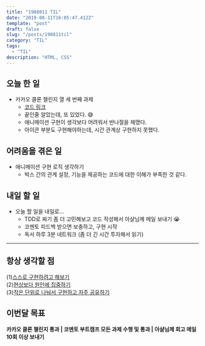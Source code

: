 ```yaml
---
title: "1908011 TIL"
date: "2019-08-11T16:05:47.412Z"
template: "post"
draft: false
slug: "/posts/190811til"
category: "TIL"
tags:
  - "TIL"
description: "HTML, CSS"
---
```


## 오늘 한 일

- 카카오 클론 챌린지 열 세 번째 과제
  - [코드 링크](https://codesandbox.io/s/blueprint-tpbkf)
  - 끝인줄 알았는데, 또 있었다. 😅
  - 애니메이션 구현이 생각보다 어려워서 반나절을 헤맸다.
  - 아이콘 부분도 구현해야하는데, 시간 관계상 구현하지 못했다.

## 어려움을 겪은 일

- 애니메이션 구현 로직 생각하기
  - 박스 간의 관계 설정, 기능을 제공하는 코드에 대한 이해가 부족한 것 같다.

## 내일 할 일

- 오늘 할 일을 내일로...
  - TDD로 짜기 좀 더 고민해보고 코드 작성해서 아샬님께 메일 보내기 😭
  - 코멘토 피드백 받으면 보충하고, 구현 시작
  - 독서 하루 3분 네트워크 (좀 더 긴 시간 투자해서 읽기)

---



## 항상 생각할 점

(1)<u>스스로 구현하려고 해보기</u> <br>(2)<u>현상보다 원인에 집중하기</u> <br>(3)<u>작은 단위로 나눠서 구현하고 자주 공유하기</u>



## 이번달 목표

**카카오 클론 챌린지 통과 | 코멘토 부트캠프 모든 과제 수행 및 통과 | 아샬님께 회고 메일 10회 이상 보내기**

